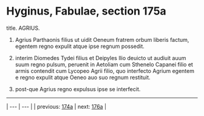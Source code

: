 # Hyginus, Fabulae, section 175a

title. AGRIUS.



1. Agrius Parthaonis filius ut uidit Oeneum fratrem orbum liberis factum, egentem regno expulit atque ipse regnum possedit.



2. interim Diomedes Tydei filius et Deipyles Ilio deuicto ut audiuit auum suum regno pulsum, peruenit in Aetoliam cum Sthenelo Capanei filio et armis contendit cum Lycopeo Agrii filio, quo interfecto Agrium egentem e regno expulit atque Oeneo auo suo regnum restituit.



3. post-que Agrius regno expulsus ipse se interfecit.



---

| --- | --- |
| previous: [174a](../174a/) | next: [176a](../176a/) |